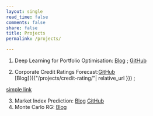 ```yaml
---
layout: single
read_time: false
comments: false
share: false
title: Projects
permalink: /projects/

---
```


1. Deep Learning for Portfolio Optimisation: [Blog](projects/deep-portfolio-optimisation.md) ; [GitHub](https://github.com/monishagopalan/deep-learning-portfolio-optimisation)

2. Corporate Credit Ratings Forecast:[GitHub](https://github.com/monishagopalan/credit-rating-forecast.git) <br>
     [Blog]({{"/projects/credit-rating/"| relative_url }}) ; 

 [simple link](credit-rating.md)

3. Market Index Prediction: [Blog](projects/market-index.md) [GitHub](https://github.com/monishagopalan/market-index-prediction.git)
4. Monte Carlo RG: [Blog](projects/monte-carlo.md)

